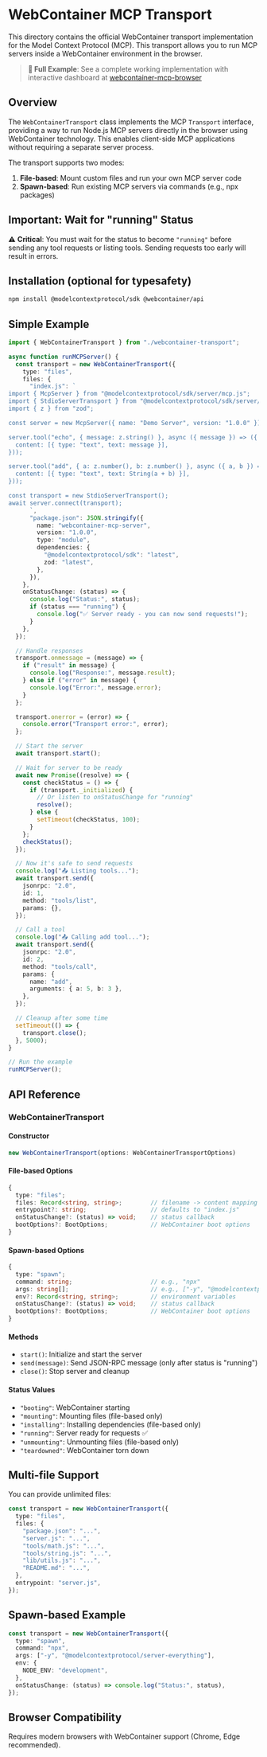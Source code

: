 # WebContainer MCP Transport

This directory contains the official WebContainer transport implementation for the Model Context Protocol (MCP). This transport allows you to run MCP servers inside a WebContainer environment in the browser.

> **🚀 Full Example**: See a complete working implementation with interactive dashboard at [webcontainer-mcp-browser](https://github.com/ahmedrowaihi/webcontainer-mcp-browser)

## Overview

The `WebContainerTransport` class implements the MCP `Transport` interface, providing a way to run Node.js MCP servers directly in the browser using WebContainer technology. This enables client-side MCP applications without requiring a separate server process.

The transport supports two modes:

1. **File-based**: Mount custom files and run your own MCP server code
2. **Spawn-based**: Run existing MCP servers via commands (e.g., npx packages)

## Important: Wait for "running" Status

⚠️ **Critical**: You must wait for the status to become `"running"` before sending any tool requests or listing tools. Sending requests too early will result in errors.

## Installation (optional for typesafety)

```bash
npm install @modelcontextprotocol/sdk @webcontainer/api
```

## Simple Example

```typescript
import { WebContainerTransport } from "./webcontainer-transport";

async function runMCPServer() {
  const transport = new WebContainerTransport({
    type: "files",
    files: {
      "index.js": `
import { McpServer } from "@modelcontextprotocol/sdk/server/mcp.js";
import { StdioServerTransport } from "@modelcontextprotocol/sdk/server/stdio.js";
import { z } from "zod";

const server = new McpServer({ name: "Demo Server", version: "1.0.0" });

server.tool("echo", { message: z.string() }, async ({ message }) => ({
  content: [{ type: "text", text: message }],
}));

server.tool("add", { a: z.number(), b: z.number() }, async ({ a, b }) => ({
  content: [{ type: "text", text: String(a + b) }],
}));

const transport = new StdioServerTransport();
await server.connect(transport);
      `,
      "package.json": JSON.stringify({
        name: "webcontainer-mcp-server",
        version: "1.0.0",
        type: "module",
        dependencies: {
          "@modelcontextprotocol/sdk": "latest",
          zod: "latest",
        },
      }),
    },
    onStatusChange: (status) => {
      console.log("Status:", status);
      if (status === "running") {
        console.log("✅ Server ready - you can now send requests!");
      }
    },
  });

  // Handle responses
  transport.onmessage = (message) => {
    if ("result" in message) {
      console.log("Response:", message.result);
    } else if ("error" in message) {
      console.log("Error:", message.error);
    }
  };

  transport.onerror = (error) => {
    console.error("Transport error:", error);
  };

  // Start the server
  await transport.start();

  // Wait for server to be ready
  await new Promise((resolve) => {
    const checkStatus = () => {
      if (transport._initialized) {
        // Or listen to onStatusChange for "running"
        resolve();
      } else {
        setTimeout(checkStatus, 100);
      }
    };
    checkStatus();
  });

  // Now it's safe to send requests
  console.log("📤 Listing tools...");
  await transport.send({
    jsonrpc: "2.0",
    id: 1,
    method: "tools/list",
    params: {},
  });

  // Call a tool
  console.log("📤 Calling add tool...");
  await transport.send({
    jsonrpc: "2.0",
    id: 2,
    method: "tools/call",
    params: {
      name: "add",
      arguments: { a: 5, b: 3 },
    },
  });

  // Cleanup after some time
  setTimeout(() => {
    transport.close();
  }, 5000);
}

// Run the example
runMCPServer();
```

## API Reference

### WebContainerTransport

#### Constructor

```typescript
new WebContainerTransport(options: WebContainerTransportOptions)
```

#### File-based Options

```typescript
{
  type: "files";
  files: Record<string, string>;        // filename -> content mapping
  entrypoint?: string;                  // defaults to "index.js"
  onStatusChange?: (status) => void;    // status callback
  bootOptions?: BootOptions;            // WebContainer boot options
}
```

#### Spawn-based Options

```typescript
{
  type: "spawn";
  command: string;                      // e.g., "npx"
  args: string[];                       // e.g., ["-y", "@modelcontextprotocol/server-filesystem"]
  env?: Record<string, string>;         // environment variables
  onStatusChange?: (status) => void;    // status callback
  bootOptions?: BootOptions;            // WebContainer boot options
}
```

#### Methods

- `start()`: Initialize and start the server
- `send(message)`: Send JSON-RPC message (only after status is "running")
- `close()`: Stop server and cleanup

#### Status Values

- `"booting"`: WebContainer starting
- `"mounting"`: Mounting files (file-based only)
- `"installing"`: Installing dependencies (file-based only)
- `"running"`: Server ready for requests ✅
- `"unmounting"`: Unmounting files (file-based only)
- `"teardowned"`: WebContainer torn down

## Multi-file Support

You can provide unlimited files:

```typescript
const transport = new WebContainerTransport({
  type: "files",
  files: {
    "package.json": "...",
    "server.js": "...",
    "tools/math.js": "...",
    "tools/string.js": "...",
    "lib/utils.js": "...",
    "README.md": "...",
  },
  entrypoint: "server.js",
});
```

## Spawn-based Example

```typescript
const transport = new WebContainerTransport({
  type: "spawn",
  command: "npx",
  args: ["-y", "@modelcontextprotocol/server-everything"],
  env: {
    NODE_ENV: "development",
  },
  onStatusChange: (status) => console.log("Status:", status),
});
```

## Browser Compatibility

Requires modern browsers with WebContainer support (Chrome, Edge recommended).
